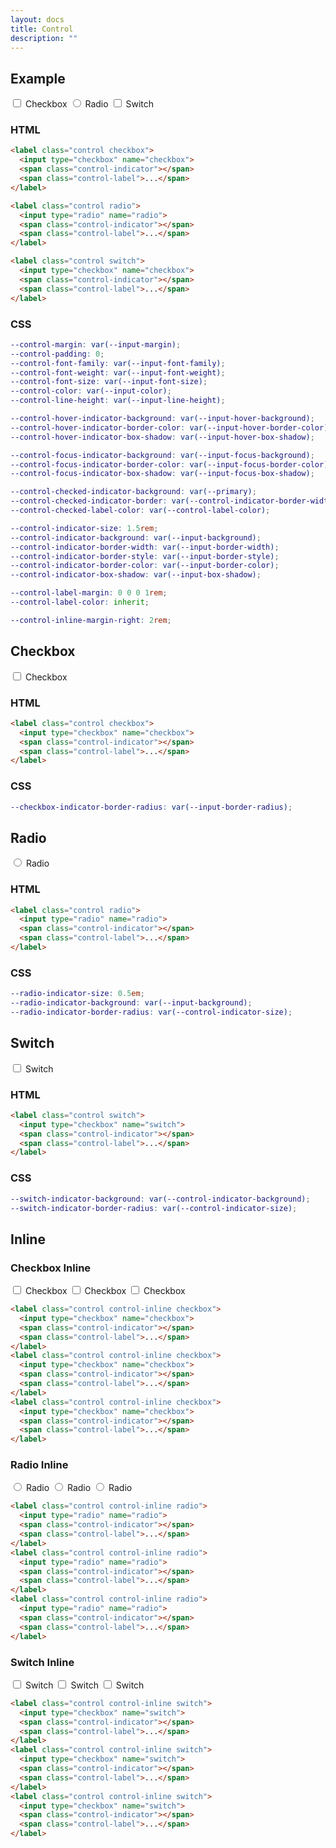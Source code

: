 ```yaml
---
layout: docs
title: Control
description: ""
---
```


## Example

<form>
  <label class="control checkbox">
    <input type="checkbox" name="checkbox">
    <span class="control-indicator"></span>
    <span class="control-label">Checkbox</span>
  </label>
  <label class="control radio">
    <input type="radio" name="radio">
    <span class="control-indicator"></span>
    <span class="control-label">Radio</span>
  </label>
  <label class="control switch">
    <input type="checkbox" name="switch">
    <span class="control-indicator"></span>
    <span class="control-label">Switch</span>
  </label>
</form>

### HTML

```html
<label class="control checkbox">
  <input type="checkbox" name="checkbox">
  <span class="control-indicator"></span>
  <span class="control-label">...</span>
</label>

<label class="control radio">
  <input type="radio" name="radio">
  <span class="control-indicator"></span>
  <span class="control-label">...</span>
</label>

<label class="control switch">
  <input type="checkbox" name="checkbox">
  <span class="control-indicator"></span>
  <span class="control-label">...</span>
</label>
```

### CSS

```scss
--control-margin: var(--input-margin);
--control-padding: 0;
--control-font-family: var(--input-font-family);
--control-font-weight: var(--input-font-weight);
--control-font-size: var(--input-font-size);
--control-color: var(--input-color);
--control-line-height: var(--input-line-height);

--control-hover-indicator-background: var(--input-hover-background);
--control-hover-indicator-border-color: var(--input-hover-border-color);
--control-hover-indicator-box-shadow: var(--input-hover-box-shadow);

--control-focus-indicator-background: var(--input-focus-background);
--control-focus-indicator-border-color: var(--input-focus-border-color);
--control-focus-indicator-box-shadow: var(--input-focus-box-shadow);

--control-checked-indicator-background: var(--primary);
--control-checked-indicator-border: var(--control-indicator-border-width) var(--control-indicator-border-style) var(--control-checked-indicator-background);
--control-checked-label-color: var(--control-label-color);

--control-indicator-size: 1.5rem;
--control-indicator-background: var(--input-background);
--control-indicator-border-width: var(--input-border-width);
--control-indicator-border-style: var(--input-border-style);
--control-indicator-border-color: var(--input-border-color);
--control-indicator-box-shadow: var(--input-box-shadow);

--control-label-margin: 0 0 0 1rem;
--control-label-color: inherit;

--control-inline-margin-right: 2rem;
```

## Checkbox

<form>
  <label class="control checkbox">
    <input type="checkbox" name="checkbox">
    <span class="control-indicator"></span>
    <span class="control-label">Checkbox</span>
  </label>
</form>

### HTML

```html
<label class="control checkbox">
  <input type="checkbox" name="checkbox">
  <span class="control-indicator"></span>
  <span class="control-label">...</span>
</label>
```

### CSS

```scss
--checkbox-indicator-border-radius: var(--input-border-radius);
```

## Radio

<form>
  <label class="control radio">
    <input type="radio" name="radio">
    <span class="control-indicator"></span>
    <span class="control-label">Radio</span>
  </label>
</form>

### HTML

```html
<label class="control radio">
  <input type="radio" name="radio">
  <span class="control-indicator"></span>
  <span class="control-label">...</span>
</label>
```

### CSS

```scss
--radio-indicator-size: 0.5em;
--radio-indicator-background: var(--input-background);
--radio-indicator-border-radius: var(--control-indicator-size);
```

## Switch

<form>
  <label class="control switch">
    <input type="checkbox" name="checkbox">
    <span class="control-indicator"></span>
    <span class="control-label">Switch</span>
  </label>
</form>

### HTML

```html
<label class="control switch">
  <input type="checkbox" name="switch">
  <span class="control-indicator"></span>
  <span class="control-label">...</span>
</label>
```

### CSS

```scss
--switch-indicator-background: var(--control-indicator-background);
--switch-indicator-border-radius: var(--control-indicator-size);
```

## Inline

### Checkbox Inline

<form>
  <label class="control control-inline checkbox">
    <input type="checkbox" name="checkbox">
    <span class="control-indicator"></span>
    <span class="control-label">Checkbox</span>
  </label>
  <label class="control control-inline checkbox">
    <input type="checkbox" name="checkbox">
    <span class="control-indicator"></span>
    <span class="control-label">Checkbox</span>
  </label>
  <label class="control control-inline checkbox">
    <input type="checkbox" name="checkbox">
    <span class="control-indicator"></span>
    <span class="control-label">Checkbox</span>
  </label>
</form>

```html
<label class="control control-inline checkbox">
  <input type="checkbox" name="checkbox">
  <span class="control-indicator"></span>
  <span class="control-label">...</span>
</label>
<label class="control control-inline checkbox">
  <input type="checkbox" name="checkbox">
  <span class="control-indicator"></span>
  <span class="control-label">...</span>
</label>
<label class="control control-inline checkbox">
  <input type="checkbox" name="checkbox">
  <span class="control-indicator"></span>
  <span class="control-label">...</span>
</label>
```

### Radio Inline

<form>
  <label class="control control-inline radio">
    <input type="radio" name="radio">
    <span class="control-indicator"></span>
    <span class="control-label">Radio</span>
  </label>
  <label class="control control-inline radio">
    <input type="radio" name="radio">
    <span class="control-indicator"></span>
    <span class="control-label">Radio</span>
  </label>
  <label class="control control-inline radio">
    <input type="radio" name="radio">
    <span class="control-indicator"></span>
    <span class="control-label">Radio</span>
  </label>
</form>

```html
<label class="control control-inline radio">
  <input type="radio" name="radio">
  <span class="control-indicator"></span>
  <span class="control-label">...</span>
</label>
<label class="control control-inline radio">
  <input type="radio" name="radio">
  <span class="control-indicator"></span>
  <span class="control-label">...</span>
</label>
<label class="control control-inline radio">
  <input type="radio" name="radio">
  <span class="control-indicator"></span>
  <span class="control-label">...</span>
</label>
```

### Switch Inline

<form>
  <label class="control control-inline switch">
    <input type="checkbox" name="switch">
    <span class="control-indicator"></span>
    <span class="control-label">Switch</span>
  </label>
  <label class="control control-inline switch">
    <input type="checkbox" name="switch">
    <span class="control-indicator"></span>
    <span class="control-label">Switch</span>
  </label>
  <label class="control control-inline switch">
    <input type="checkbox" name="switch">
    <span class="control-indicator"></span>
    <span class="control-label">Switch</span>
  </label>
</form>

```html
<label class="control control-inline switch">
  <input type="checkbox" name="switch">
  <span class="control-indicator"></span>
  <span class="control-label">...</span>
</label>
<label class="control control-inline switch">
  <input type="checkbox" name="switch">
  <span class="control-indicator"></span>
  <span class="control-label">...</span>
</label>
<label class="control control-inline switch">
  <input type="checkbox" name="switch">
  <span class="control-indicator"></span>
  <span class="control-label">...</span>
</label>
```
